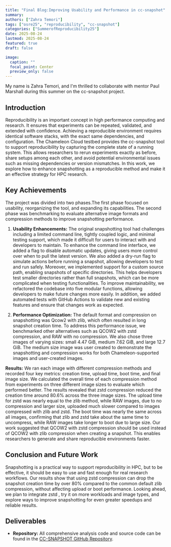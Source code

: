 ```yaml
---
title: "Final Blog:Improving Usability and Performance in cc-snapshot"
summary:
authors: ["Zahra Temori"]
tags: ["osre25", "reproducibility", "cc-snapshot"]
categories: ["SummerofReproducibility25"]
date: 2025-08-24
lastmod: 2025-08-24
featured: true
draft: false

image:
  caption: ""
  focal_point: Center
  preview_only: false
---
```


My name is Zahra Temori, and I'm thrilled to collaborate with mentor Paul Marshall during this summer on the cc-snapshot project.

## Introduction
Reproducibility is an important concept in high performance computing and research. It ensures that experiments can be repeated, validated, and extended with confidence. Achieving a reproducible environment requires identical software stacks, with the exact same dependencies, and configuration. The Chameleon Cloud testbed provides the cc-snapshot tool to support reproducibility by capturing the complete state of a running system. This allows researchers to rerun experiments exactly as before, share setups among each other, and avoid potential environmental issues such as missing dependencies or version mismatches. In this work, we explore how to enhance snapshotting as a reproducible method and make it an effective strategy for HPC research.

## Key Achievements
The project was divided into two phases.The first phase focused on usability, reorganizing the tool, and expanding its capabilities. The second phase was benchmarking to evaluate alternative image formats and compression methods to improve snapshotting performance.

1. **Usability Enhancements:**
The original snapshotting tool had challenges including a limited command line, tightly coupled logic, and minimal testing support, which made it difficult for users to interact with and developers to maintain. To enhance the command line interface, we added a flag to disable automatic updates, giving users more control over when to pull the latest version. We also added a dry-run flag to simulate actions before running a snapshot, allowing developers to test and run safely. Moreover, we implemented support for a custom source path, enabling snapshots of specific directories. This helps developers test smaller directories rather than full snapshots, which can be more complicated when testing functionalities.
To improve maintainability, we refactored the codebase into five modular functions, allowing developers to make future changes more easily. In addition, we added automated tests with GitHub Actions to validate new and existing features and ensure that changes work as expected.

2. **Performance Optimization:**
The default format and compression on snapshotting was Qcow2 with zlib, which often resulted in long snapshot creation time. To address this performance issue, we benchmarked other alternatives such as QCOW2 with zstd compression, and RAW with no compression. We also chose three images of varying sizes: small 4.47 GiB, medium 7.62 GiB, and large 12.7 GiB. The medium size image was user created to demonstrate the snapshotting and compression works for both Chameleon-supported images and user-created images.

**Results:**
We ran each image with different compression methods and recorded four key metrics: creation time, upload time, boot time, and final image size. We calculated the overall time of each compression method from experiments on three different image sizes to evaluate which performed better. The results revealed that zstd compression reduced the creation time around 80.6\% across the three image sizes. The upload time for zstd was nearly equal to the zlib method, while RAW images, due to no compression and larger size, uploaded much slower compared to images compressed with zlib and zstd. The boot time was nearly the same across all images, confirming that zlib and zstd take about the same time to uncompress, while RAW images take longer to boot due to large size. Our work suggested that QCOW2 with zstd compression should be used instead of QCOW2 with zlib compression when creating a snapshot. This enables researchers to generate and share reproducible environments faster. 
## Conclusion and Future Work

Snapshotting is a practical way to support reproducibility in HPC, but to be effective, it should be easy to use and fast enough for real research workflows. Our results show that using zstd compression can drop the snapshot creation time by over 80\% compared to the common default zlib compression, without affecting upload or boot performance. Looking ahead, we plan to integrate zstd , try it on more workloads and image types, and explore ways to improve snapshotting for even greater speedups and reliable results.
## Deliverables

- **Repository:** All comprehensive analysis code and source code can be found in the [CC-SNAPSHOT GitHub Repository](https://github.com/ChameleonCloud/cc-snapshot/tree/reproducibility-improvements).
